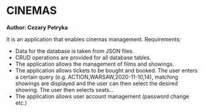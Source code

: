 # CINEMAS
**Author: Cezary Petryka**

It is an application that enables cinemas management. Requirements:
- Data for the database is taken from JSON files.
- CRUD operations are provided for all database tables.
- The application allows the management of films and showings.
- The application allows tickets to be bought and booked. The user enters a certain query (e.g. ACTION,WARSAW,2020-11-10,14), matching showings are displayed and the user can then select the desired showing. The user then selects seats...
- The application allows user account management (password change etc.)